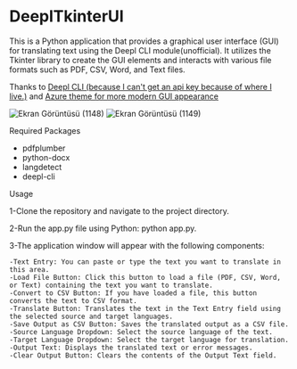 # DeeplTkinterUI
This is a Python application that provides a graphical user interface (GUI) for translating text using the Deepl CLI module(unofficial). It utilizes the Tkinter library to create the GUI elements and interacts with various file formats such as PDF, CSV, Word, and Text files.

Thanks to [Deepl CLI (because I can't get an api key because of where I live.)](https://github.com/eggplants/deepl-cli)
and [Azure theme for more modern GUI appearance](https://github.com/rdbende/Azure-ttk-theme)

![Ekran Görüntüsü (1148)](https://github.com/asaykal/DeeplTkinterUI/assets/46647858/ae91f09a-d605-4191-bdba-eb261d7d8aea)
![Ekran Görüntüsü (1149)](https://github.com/asaykal/DeeplTkinterUI/assets/46647858/a34a9f15-949c-4fa2-ad29-3206618cdc6b)

Required Packages
  - pdfplumber
  - python-docx
  - langdetect
  - deepl-cli

Usage

  1-Clone the repository and navigate to the project directory.
  
  2-Run the app.py file using Python: python app.py.
  
  3-The application window will appear with the following components:
  
    -Text Entry: You can paste or type the text you want to translate in this area.
    -Load File Button: Click this button to load a file (PDF, CSV, Word, or Text) containing the text you want to translate.
    -Convert to CSV Button: If you have loaded a file, this button converts the text to CSV format.
    -Translate Button: Translates the text in the Text Entry field using the selected source and target languages.
    -Save Output as CSV Button: Saves the translated output as a CSV file.
    -Source Language Dropdown: Select the source language of the text.
    -Target Language Dropdown: Select the target language for translation.
    -Output Text: Displays the translated text or error messages.
    -Clear Output Button: Clears the contents of the Output Text field.
